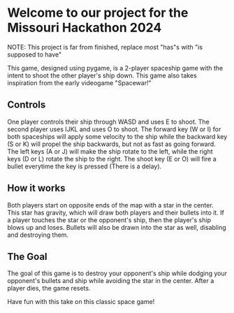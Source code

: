 # Welcome to our project for the Missouri Hackathon 2024

NOTE: This project is far from finished, replace most "has"s with "is supposed to have"

This game, designed using pygame, is a 2-player spaceship game with the intent to shoot the other player's ship down. This game also takes inspiration from the early videogame "Spacewar!"

## Controls
One player controls their ship through WASD and uses E to shoot. The second player uses IJKL and uses O to shoot. The forward key (W or I) for both spaceships will apply some velocity to the ship while the backward key (S or K) will propel the ship backwards, but not as fast as going forward. The left keys (A or J) will make the ship rotate to the left, while the right keys (D or L) rotate the ship to the right. The shoot key (E or O) will fire a bullet everytime the key is pressed (There is a delay).

## How it works
Both players start on opposite ends of the map with a star in the center. This star has gravity, which will draw both players and their bullets into it. If a player touches the star or the opponent's ship, then the player's ship blows up and loses. Bullets will also be drawn into the star as well, disabling and destroying them.

## The Goal
The goal of this game is to destroy your opponent's ship while dodging your opponent's bullets and ship while avoiding the star in the center. After a player dies, the game resets.

Have fun with this take on this classic space game!